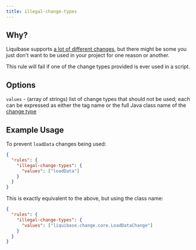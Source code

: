 ```yaml
---
title: illegal-change-types
---
```


## Why?

Liquibase supports [a lot of different changes](http://www.liquibase.org/documentation/changes/index.html), but there might be some you just don't want to be used in your project for one reason or another.

This rule will fail if one of the change types provided is ever used in a script.

## Options

`values` - (array of strings) list of change types that should not be used; each can be expressed as either the tag name or the full Java class name of the [change type](https://github.com/liquibase/liquibase/tree/main/liquibase-core/src/main/java/liquibase/change/core)

## Example Usage

To prevent `loadData` changes being used:

```json
{
  "rules": {
    "illegal-change-types": {
      "values": ["loadData"]
    }
  }
}
```

This is exactly equivalent to the above, but using the class name:

```json
{
  "rules": {
    "illegal-change-types": {
      "values": ["liquibase.change.core.LoadDataChange"]
    }
  }
}
```
